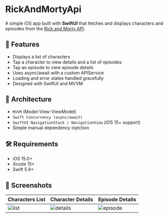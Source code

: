 # RickAndMortyApi

A simple iOS app built with **SwiftUI** that fetches and displays characters and episodes from the [Rick and Morty API](https://rickandmortyapi.com/).

## 📱 Features

- Displays a list of characters
- Tap a character to view details and a list of episodes
- Tap an episode to view episode details
- Uses async/await with a custom APIService
- Loading and error states handled gracefully
- Designed with SwiftUI and MVVM

## 🧱 Architecture

- `MVVM` (Model-View-ViewModel)
- `Swift Concurrency (async/await)`
- `SwiftUI NavigationStack / NavigationView` (iOS 15+ support)
- Simple manual dependency injection

## 🛠 Requirements

- iOS 15.0+
- Xcode 15+
- Swift 5.9+

## 📸 Screenshots

| Characters List | Character Details | Episode Details |
|------------------|-------------------|-----------------|
| ![list](https://via.placeholder.com/150) | ![details](https://via.placeholder.com/150) | ![episode](https://via.placeholder.com/150) |

